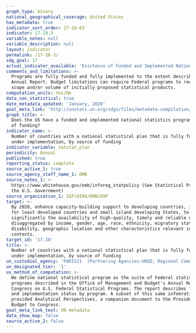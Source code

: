 ```yaml
---
graph_type: binary
national_geographical_coverage: United States
has_metadata: true
indicator_sort_order: 17-18-03
indicator: 17.18.3
variable_notes: null
variable_description: null
layout: indicator
permalink: /17-18-3/
sdg_goal: 17
actual_indicator_available: 'Existence of Funded and Implemented National Statistical Program '
comments_and_limitations: >-
  Programs are fully funded and fully implemented to the extent described in the
  Annual Report. Budget limitations can require Federal programs to reduce the
  scope and/or volume of initially proposed statistical products.
computation_units: Yes/No
data_non_statistical: true
date_metadata_updated: 'January, 2020'
goal_meta_link: 'http://unstats.un.org/sdgs/files/metadata-compilation/Metadata-Goal-17.pdf'
graph_title: >-
  Does the US have a funded and implemented national statistics program? Source
  of funding?
indicator_name: >-
  Number of countries with a national statistical plan that is fully funded and
  under implementation, by source of funding
indicator_variable: natstat_plan
periodicity: Annual
published: true
reporting_status: complete
source_active_1: true
source_agency_staff_name_1: OMB
source_notes_1: >-
  https://www.whitehouse.gov/omb/inforeg_statpolicy (See Statistical Programs of
  the U.S. Government)
source_organisation_1: SSP/OIRA/OMB/EOP
target: >-
  By 2020, enhance capacity-building support to developing countries, including
  for least developed countries and small island developing States, to increase
  significantly the availability of high-quality, timely and reliable data
  disaggregated by income, gender, age, race, ethnicity, migratory status,
  disability, geographic location and other characteristics relevant in national
  contexts.
target_id: '17.18'
title: >-
  Number of countries with a national statistical plan that is fully funded and
  under implementation, by source of funding
un_custodial_agency: 'PARIS21  (Partnering Agencies:UNSD, Regional Commissions, World Bank)'
un_designated_tier: '1'
us_method_of_computation: >-
  We define national statistical program as the suite of Federal statistical
  programs described in the Office of Management and Budget's Annual Report to
  Congress on U.S. Federal Statistical Programs. The report describes funding
  and implementation status by program. A subset of this same infomration is
  provided Analytical Perspectives, a companion document to the President's
  Budget to Congress.
goal_meta_link_text: UN metadata
data_show_map: false
source_active_2: false
---
```

